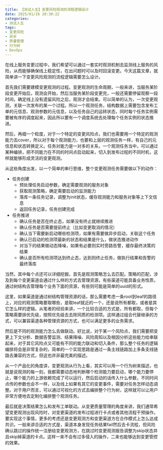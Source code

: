```yaml
---
title: 【测试人生】变更风险观测的流程逻辑设计
date: 2025/01/26 20:30:22
categories:
- 测试人生
tags:
- 变更风险
- 异步
- 质量管理
- 行为树
- DevOps
---
```


在线上服务变更过程中，我们希望可以通过一套实时观测机制去监测线上服务的风险，从而能够确保线上稳定性，在出问题时可以及时回滚变更。今天这篇文章，就简单讲一下变更风险观测的流程逻辑需要怎么设计。

首先我们需要建模变更观测的过程。变更观测的生命周期，一般来讲，当服务某阶段变更开始后，观测会开始，然后当服务某阶段变更完，一般还需要停留观察一段时间，确定线上没有遗留风险之后，观测才会结束。可以简单的认为，一次变更观测，关联一次发布的某一个过程。所以一个观测任务，结构数据上需要包含发布工单的元信息、观测参数的元信息，以及任务自己的运转状态，同时每个任务实例需要被有序的调度起来，因此所以要有一个调度系统去处理每个任务实例的状态推进。

然后，再细一个粒度，对于一个特定的变更风险点，我们也需要用一个特定的观测能力去cover，所以对于每个观测能力，也要和上层的观测任务一样，有自己的元信息和状态转换定义。任务对能力是一对多的关系，一个观测任务当中，可以通过某种编排，把不同能力在不同的时间点启动起来，切入到发布过程的不同时机，这样就能够形成灵活的变更观测。

从这些角度出发，以一个简单的串行思维，整个变更观测任务需要做以下的动作：

<!-- more -->

- 任务创建
    - 预处理任务启动参数，确定需要观测的服务对象
    - 获取观测策略，确定需要启动的监测能力
    - 落库一条任务记录，调整为init状态，缓存观测能力和服务对象等上下文信息
    - 返回任务记录，任务创建完成
- 任务推进
    - 确认任务是否在终止态，如果没有终止就继续推进
    - 确认任务是否需要提前终止（比如变更取消的情况）
    - 确认当下需要新启动哪些检测项，如果有需要做异步启动，关联这个任务
    - 确认已启动的检测项最新的状态和结果是什么，做状态推进动作
    - 对当下的结果做动态降噪，如果有必要则实时旁路告警，缓存最终决策的结果
    - 确认是否所有检测项达到终止态，达到则终止任务，做执行结果和告警的最终落库

当然，其中每个点还可以详细挖掘，首先是观测策略怎么去匹配。策略的匹配，涉及到每个变更渠道会通过什么样的方式去管理资源，有些渠道可能具备业务性质，通过树结构去管理每个业务下面的资源，有些则可能是简单的uuid的形式。

这里，如果渠道是通过树结构管理资源的话，那么需要考虑一条root到leaf的路径上，对应的观测策略要取哪些，是取leaf就近的一个，还是说所有都取，或者是其它怎么样的逻辑。从笔者的经验来讲，一个比较合适的方式是，所有都取，但每个策略需要排优先级，按照优先级去去除同质的检测项。这样通过组合代替继承的方式，可以兼容渠道各种管理资源的方式，也可以满足更多的业务需求。

然后是不同的观测能力怎么去做联动。好比说，对于某一个风险点，我们需要把变更上下文分析、数据告警监测、结果降噪、风险周知以及根因分析这些能力给串联起来，对于其它风险点又可能有不同的能力联动和切入条件，那么整个任务的逻辑编排将会是非常复杂的，简单的一个实现思路是通过一条主线链路加上多条支线链路去兼容的方式，但这也并非最完美的描述。

从一个产品化的角度讲，变更观测从行为上看，其实可以用一个行为树来描述，也就是说观测的每一刻，我都需要动态地判断哪个检测能力要启动，哪个能力要停止，哪个能力的上游依赖完成了可以运行，然后启动的话传入什么参数，不同时间点传的参数也会不一样，以及线上如果有其它的变更事件，需要对任务怎样动态调整。对于用户而言，可以通过可视化的方式去编排整个行为树，这样就可以让用户非常方便地去定制化编排整个观测任务。

最后就是决策结果怎么和发布工单联动。从变更质量管理的角度来讲，我们通常希望变更观测出现风险时，对变更渠道的发布过程进行卡点或者其他流程干预操作。要实现这个事情，更多的考虑还是变更观测方和变更渠道方在合作模式上怎么达成共识。一般来讲合适的方式是，渠道本身发现任务结果fail然后去卡流程，但风险确认跳过的操作统一注册给变更观测方，在跳过时变更观测报告调整为skip状态并且skip掉渠道的卡点。这样一来不会有过多侵入的操作，二来也能够达到变更管控的效果。
